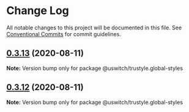 # Change Log

All notable changes to this project will be documented in this file.
See [Conventional Commits](https://conventionalcommits.org) for commit guidelines.

## [0.3.13](https://github.com/uswitch/trustyle/compare/@uswitch/trustyle.global-styles@0.3.12...@uswitch/trustyle.global-styles@0.3.13) (2020-08-11)

**Note:** Version bump only for package @uswitch/trustyle.global-styles





## [0.3.12](https://github.com/uswitch/trustyle/compare/@uswitch/trustyle.global-styles@0.3.11...@uswitch/trustyle.global-styles@0.3.12) (2020-08-11)

**Note:** Version bump only for package @uswitch/trustyle.global-styles

